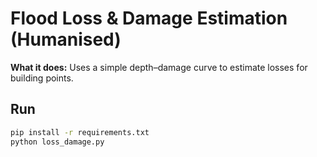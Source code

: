 # Flood Loss & Damage Estimation (Humanised)

**What it does:** Uses a simple depth–damage curve to estimate losses for building points.

## Run
```bash
pip install -r requirements.txt
python loss_damage.py
```
